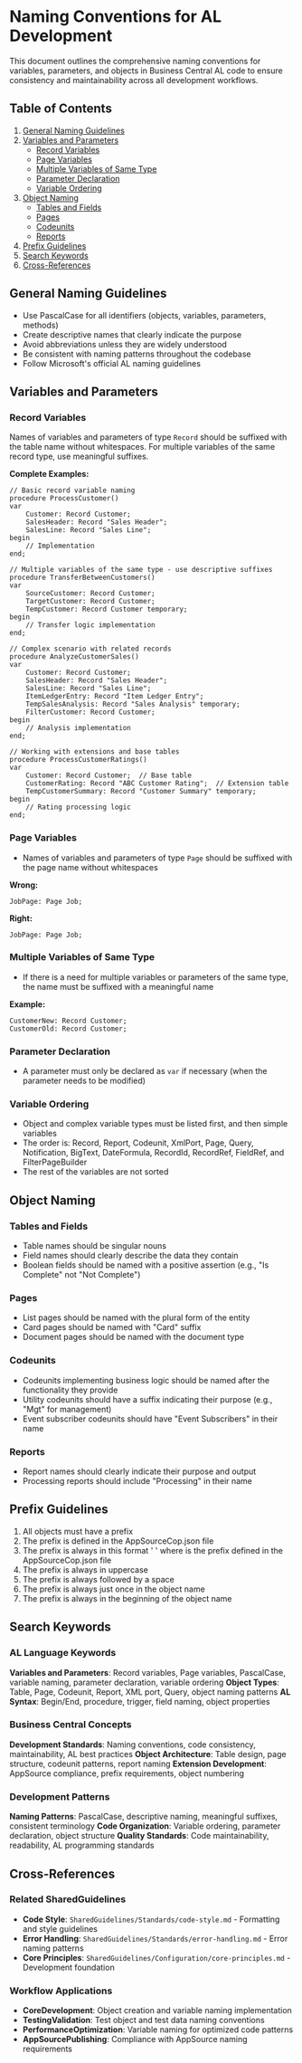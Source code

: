 ﻿# Naming Conventions for AL Development

This document outlines the comprehensive naming conventions for variables, parameters, and objects in Business Central AL code to ensure consistency and maintainability across all development workflows.

## Table of Contents

1. [General Naming Guidelines](#general-naming-guidelines)
2. [Variables and Parameters](#variables-and-parameters)
   - [Record Variables](#record-variables)
   - [Page Variables](#page-variables)
   - [Multiple Variables of Same Type](#multiple-variables-of-same-type)
   - [Parameter Declaration](#parameter-declaration)
   - [Variable Ordering](#variable-ordering)
3. [Object Naming](#object-naming)
   - [Tables and Fields](#tables-and-fields)
   - [Pages](#pages)
   - [Codeunits](#codeunits)
   - [Reports](#reports)
4. [Prefix Guidelines](#prefix-guidelines)
5. [Search Keywords](#search-keywords)
6. [Cross-References](#cross-references)

## General Naming Guidelines

- Use PascalCase for all identifiers (objects, variables, parameters, methods)
- Create descriptive names that clearly indicate the purpose
- Avoid abbreviations unless they are widely understood
- Be consistent with naming patterns throughout the codebase
- Follow Microsoft's official AL naming guidelines

## Variables and Parameters

### Record Variables

Names of variables and parameters of type `Record` should be suffixed with the table name without whitespaces. For multiple variables of the same record type, use meaningful suffixes.

**Complete Examples:**

```al
// Basic record variable naming
procedure ProcessCustomer()
var
    Customer: Record Customer;
    SalesHeader: Record "Sales Header";
    SalesLine: Record "Sales Line";
begin
    // Implementation
end;

// Multiple variables of the same type - use descriptive suffixes
procedure TransferBetweenCustomers()
var
    SourceCustomer: Record Customer;
    TargetCustomer: Record Customer;
    TempCustomer: Record Customer temporary;
begin
    // Transfer logic implementation
end;

// Complex scenario with related records
procedure AnalyzeCustomerSales()
var
    Customer: Record Customer;
    SalesHeader: Record "Sales Header";
    SalesLine: Record "Sales Line";
    ItemLedgerEntry: Record "Item Ledger Entry";
    TempSalesAnalysis: Record "Sales Analysis" temporary;
    FilterCustomer: Record Customer;
begin
    // Analysis implementation
end;

// Working with extensions and base tables
procedure ProcessCustomerRatings()
var
    Customer: Record Customer;  // Base table
    CustomerRating: Record "ABC Customer Rating";  // Extension table
    TempCustomerSummary: Record "Customer Summary" temporary;
begin
    // Rating processing logic
end;
```

### Page Variables

- Names of variables and parameters of type `Page` should be suffixed with the page name without whitespaces

**Wrong:**
```al
JobPage: Page Job;
```

**Right:**
```al
JobPage: Page Job;
```

### Multiple Variables of Same Type

- If there is a need for multiple variables or parameters of the same type, the name must be suffixed with a meaningful name

**Example:**
```al
CustomerNew: Record Customer;
CustomerOld: Record Customer;
```

### Parameter Declaration

- A parameter must only be declared as `var` if necessary (when the parameter needs to be modified)

### Variable Ordering

- Object and complex variable types must be listed first, and then simple variables
- The order is: Record, Report, Codeunit, XmlPort, Page, Query, Notification, BigText, DateFormula, RecordId, RecordRef, FieldRef, and FilterPageBuilder
- The rest of the variables are not sorted

## Object Naming

### Tables and Fields

- Table names should be singular nouns
- Field names should clearly describe the data they contain
- Boolean fields should be named with a positive assertion (e.g., "Is Complete" not "Not Complete")

### Pages

- List pages should be named with the plural form of the entity
- Card pages should be named with "Card" suffix
- Document pages should be named with the document type

### Codeunits

- Codeunits implementing business logic should be named after the functionality they provide
- Utility codeunits should have a suffix indicating their purpose (e.g., "Mgt" for management)
- Event subscriber codeunits should have "Event Subscribers" in their name

### Reports

- Report names should clearly indicate their purpose and output
- Processing reports should include "Processing" in their name

## Prefix Guidelines

1. All objects must have a prefix
2. The prefix is defined in the AppSourceCop.json file
3. The prefix is always in this format '<Prefix> ' where <Prefix> is the prefix defined in the AppSourceCop.json file
4. The prefix is always in uppercase
5. The prefix is always followed by a space
6. The prefix is always just once in the object name
7. The prefix is always in the beginning of the object name

## Search Keywords

### AL Language Keywords
**Variables and Parameters**: Record variables, Page variables, PascalCase, variable naming, parameter declaration, variable ordering
**Object Types**: Table, Page, Codeunit, Report, XML port, Query, object naming patterns
**AL Syntax**: Begin/End, procedure, trigger, field naming, object properties

### Business Central Concepts  
**Development Standards**: Naming conventions, code consistency, maintainability, AL best practices
**Object Architecture**: Table design, page structure, codeunit patterns, report naming
**Extension Development**: AppSource compliance, prefix requirements, object numbering

### Development Patterns
**Naming Patterns**: PascalCase, descriptive naming, meaningful suffixes, consistent terminology
**Code Organization**: Variable ordering, parameter declaration, object structure
**Quality Standards**: Code maintainability, readability, AL programming standards

## Cross-References

### Related SharedGuidelines
- **Code Style**: `SharedGuidelines/Standards/code-style.md` - Formatting and style guidelines
- **Error Handling**: `SharedGuidelines/Standards/error-handling.md` - Error naming patterns
- **Core Principles**: `SharedGuidelines/Configuration/core-principles.md` - Development foundation

### Workflow Applications
- **CoreDevelopment**: Object creation and variable naming implementation
- **TestingValidation**: Test object and test data naming conventions  
- **PerformanceOptimization**: Variable naming for optimized code patterns
- **AppSourcePublishing**: Compliance with AppSource naming requirements
